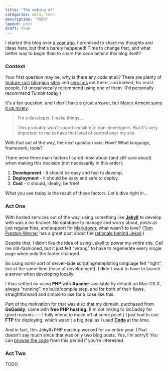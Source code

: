 ```yaml
---
title: "The making of"
categories: meta, tech
description: "TODO"
layout: post
draft: true
---
```


I started this blog over [a year ago][hello-web]. I promised to share my thoughts and ideas here, but that's barely happened! Time to change that, and what better way to begin than to share the code behind this blog itself?

[hello-web]: http://aseemk.com/blog/hello-web


### Context

Your first question may be, why is there any *code* at all? There are plenty of [feature-rich][wordpress] [blogging][blogger] [sites][posterous] and [services][tumblr] out there, and indeed, for most people, I'd unequivocally recommend using one of them. (I'd personally recommend Tumblr today.)

[wordpress]: http://www.wordpress.com/
[blogger]: http://www.blogger.com/
[posterous]: http://www.posterous.com/
[tumblr]: http://www.tumblr.com/

It's a fair question, and I don't have a great answer, but [Marco Arment][marco] [sums it up nicely][quora-marco]:

[marco]: http://www.marco.org/
[quora-marco]: http://www.quora.com/Marco-Arment-1/Why-isnt-Marco-org-built-on-Tumblr/answer/Marco-Arment

> I'm a developer. I make things...
>
> This probably won't sound sensible to non-developers. But it's very important to me to have that level of control over my site.

With that out of the way, the next question was: How? What language, framework, tools?

There were three main factors I cared most about (and still care about) when making this decision (not necessarily in this order):

1. **Development** - it should be easy and fast to develop.
2. **Deployment** - it should be easy and safe to deploy.
3. **Cost** - it should, ideally, be free!

What you see today is the result of these factors. Let's dive right in...


### Act One

With hosted services out of the way, using something like **[Jekyll][]** to develop with was a no-brainer. No database to manage and worry about, posts as just regular files, and support for [Markdown][]; what wasn't to love? ([Tom Preston-Werner][] has a great post about the [rationale behind Jekyll][tpw-post].)

[Jekyll]: https://github.com/mojombo/jekyll/wiki
[Markdown]: http://daringfireball.net/projects/markdown/
[Tom Preston-Werner]: http://tom.preston-werner.com/
[tpw-post]: http://tom.preston-werner.com/2008/11/17/blogging-like-a-hacker.html

Despite that, I didn't like the idea of using Jekyll to power my *entire* site. Call me old-fashioned, but it just felt "wrong" to have to regenerate every single page when only the footer changed.

So using *some* sort of server-side scripting/templating language felt "right", but at the same time (ease of development), I didn't want to have to launch a server when developing locally.

I thus settled on using **PHP** with **Apache**: available by default on Mac OS X, always "running", no build/compile step, and for both of their flaws, straightforward and simple to use for a case like this.

Part of the motivation for that was also that my domain, purchased from **GoDaddy**, came with **free PHP hosting**. (I'm not linking to GoDaddy for good reasons --- I fully intend to move off at some point.) I just had to use **FTP** for deploying, which wasn't a big deal as I used **[Coda][]** at the time.

[Coda]: http://panic.com/coda/

And in fact, this Jekyll+PHP mashup worked for an entire year. (That doesn't say much since that was only two blog posts. Yes, I'm sorry!) You can [browse the code][gh-old] from this period if you're interested.

[gh-old]: https://github.com/aseemk/aseemk.com/tree/6b8b9edc13890b93f9d5a90037e5d30901cfdccf


### Act Two

TODO


<!--

- Factors: ease of deployment (git, not FTP), ease of development (always available, no build step), cost (free)
- GitHub Pages delights: clean URLs, correct MIME types and cache headers, e.g. for cache.manifest
- GitHub Pages trip-ups: no Jekyll plugins, excessive caching
- Liquid trip-ups: no array literals, no index_of, no join() on GH Pages
- Jekyll trip-ups: no include config on GH Pages
- notes on iPhone
- Link to Octopress
- Link to Joe Hewitt's Dropbox post

-->

[Liquid]: http://www.liquidmarkup.org/
[GitHub Pages]: http://pages.github.com/

[Joe Hewitt]: http://joehewitt.com/
[jh-post]: http://joehewitt.com/2011/10/03/dropbox-is-my-publish-button
